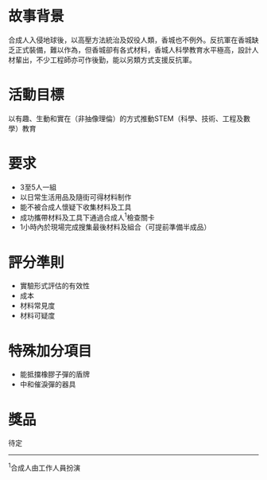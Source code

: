# 故事背景

合成人入侵地球後，以高壓方法統治及奴役人類，香城也不例外。反抗軍在香城缺乏正式裝備，難以作為，但香城卻有各式材料，香城人科學教育水平極高，設計人材輩出，不少工程師亦可作後勤，能以另類方式支援反抗軍。

# 活動目標

以有趣、生動和實在（非抽像理倫）的方式推動STEM（科學、技術、工程及數學）教育

# 要求

* 3至5人一組
* 以日常生活用品及隨街可得材料制作
* 能不被合成人懷疑下收集材料及工具
* 成功攜帶材料及工具下通過合成人<sup>1</sup>檢查關卡
* 1小時內於現場完成搜集最後材料及組合（可提前準備半成品）

# 評分準則

* 實驗形式評估的有效性
* 成本
* 材料常見度
* 材料可疑度

# 特殊加分項目

* 能抵擋橡膠子彈的盾牌
* 中和催淚彈的器具

# 獎品

待定

---

<sup>1</sup>合成人由工作人員扮演
